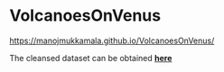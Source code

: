 # VolcanoesOnVenus

https://manojmukkamala.github.io/VolcanoesOnVenus/

The cleansed dataset can be obtained __[here](https://drive.google.com/open?id=1Z2HK4BJOrHyy6zoCWEp1m91h7V4E9m6B)__
